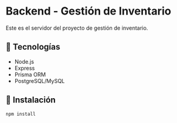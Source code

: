 # Backend - Gestión de Inventario

Este es el servidor del proyecto de gestión de inventario.

## 🚀 Tecnologías
- Node.js
- Express
- Prisma ORM
- PostgreSQL/MySQL

## 🔧 Instalación
```bash
npm install

